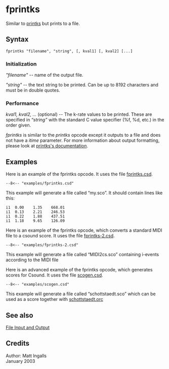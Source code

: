 <!--
id:fprintks
category:Signal I/O:File I/O
-->
# fprintks
Similar to [printks](../../opcodes/printks) but prints to a file.

## Syntax
``` csound-orc
fprintks "filename", "string", [, kval1] [, kval2] [...]
```

### Initialization

_"filename"_ -- name of the output file.

_"string"_ -- the text string to be printed. Can be up to 8192 characters and must be in double quotes.

### Performance

_kval1, kval2, ..._ (optional) -- The k-rate values to be printed. These are specified in _&#8220;string&#8221;_ with the standard C value specifier (%f, %d, etc.) in the order given.

_fprintks_ is similar to the _printks_ opcode except it outputs to a file and does not have a _itime_ parameter. For more information about output formatting, please look at [printks's documentation](../../opcodes/printks).

## Examples

Here is an example of the fprintks opcode. It uses the file [fprintks.csd](../../examples/fprintks.csd).

``` csound-csd title="Example of the fprintks opcode." linenums="1"
--8<-- "examples/fprintks.csd"
```

This example will generate a file called &#8220;my.sco&#8221;. It should contain lines like this:

```
i1	0.00	1.35	668.01
i1	0.13	2.21	246.53
i1	0.22	1.88	437.51
i1	1.18	9.65	126.09
```

Here is an example of the fprintks opcode, which converts a standard MIDI file to a csound score. It uses the file [fprintks-2.csd](../../examples/fprintks-2.csd).

``` csound-csd title="Example of the fprintks opcode to convert a MIDI file to a csound score." linenums="1"
--8<-- "examples/fprintks-2.csd"
```

This example will generate a file called &#8220;MIDI2cs.sco&#8221; containing i-events according to the MIDI file

Here is an advanced example of the fprintks opcode, which generates scores for Csound. It uses the file [scogen.csd](../../examples/scogen.csd).

``` csound-csd title="Example of the fprintks opcode to create a Csound score file generator using Csound." linenums="1"
--8<-- "examples/scogen.csd"
```

This example will generate a file called &#8220;schottstaedt.sco&#8221; which can be used as a score together with  [schottstaedt.orc](../../examples/schottstaedt.orc)

## See also

[File Input and Output](../../sigio/fileio)

## Credits

Author: Matt Ingalls<br>
January 2003<br>
